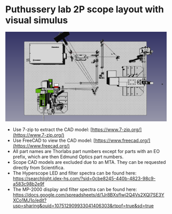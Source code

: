 # Puthussery lab 2P scope layout with visual simulus
![](Two%20scope%20layout2.png)
- Use 7-zip to extract the CAD model: [https://www.7-zip.org/](https://www.7-zip.org/)
- Use FreeCAD to view the CAD model: [https://www.freecad.org/](https://www.freecad.org/)
- All part names are Thorlabs part numbers except for parts with an EO prefix, which are then Edmund Optics part numbers.
- Scope CAD models are excluded due to an MTA.  They can be requested directly from Scientifica.
- The Hyperscope LED and filter spectra can be found here: https://searchlight.idex-hs.com/?sid=0cbe8245-440b-4823-98c9-a583c98b2e9f
- The MP-2000 display and filter spectra can be found here: https://docs.google.com/spreadsheets/d/1Jr8BXsfIwj2Q4Vs2XQl7SE3YXCo1MJ1o/edit?usp=sharing&ouid=107512909933041406303&rtpof=true&sd=true
